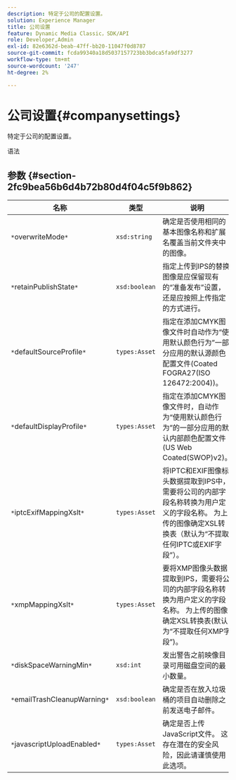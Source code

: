 ```yaml
---
description: 特定于公司的配置设置。
solution: Experience Manager
title: 公司设置
feature: Dynamic Media Classic，SDK/API
role: Developer,Admin
exl-id: 82e6362d-beab-47ff-bb20-11047f0d8787
source-git-commit: fcda99340a18d5037157723bb3bdca5fa9df3277
workflow-type: tm+mt
source-wordcount: '247'
ht-degree: 2%

---
```


# 公司设置{#companysettings}

特定于公司的配置设置。

语法

## 参数 {#section-2fc9bea56b6d4b72b80d4f04c5f9b862}

| 名称 | 类型 | 说明 |
|---|---|---|
| `*`overwriteMode`*` | `xsd:string` | 确定是否使用相同的基本图像名称和扩展名覆盖当前文件夹中的图像。 |
| `*`retainPublishState`*` | `xsd:boolean` | 指定上传到IPS的替换图像是应保留现有的“准备发布”设置，还是应按照上传指定的方式进行。 |
| `*`defaultSourceProfile`*` | `types:Asset` | 指定在添加CMYK图像文件时自动作为“使用默认颜色行为”一部分应用的默认源颜色配置文件(Coated FOGRA27(ISO 126472:2004))。 |
| `*`defaultDisplayProfile`*` | `types:Asset` | 指定在添加CMYK图像文件时，自动作为“使用默认颜色行为”的一部分应用的默认内部颜色配置文件(US Web Coated(SWOP)v2)。 |
| `*`iptcExifMappingXslt`*` | `types:Asset` | 将IPTC和EXIF图像标头数据提取到IPS中，需要将公司的内部字段名称转换为用户定义的字段名称。 为上传的图像确定XSL转换表（默认为“不提取任何IPTC或EXIF字段”）。 |
| `*`xmpMappingXslt`*` | `types:Asset` | 要将XMP图像头数据提取到IPS，需要将公司的内部字段名称转换为用户定义的字段名称。 为上传的图像确定XSL转换表(默认为“不提取任何XMP字段”)。 |
| `*`diskSpaceWarningMin`*` | `xsd:int` | 发出警告之前映像目录可用磁盘空间的最小数量。 |
| `*`emailTrashCleanupWarning`*` | `xsd:boolean` | 确定是否在放入垃圾桶的项目自动删除之前发送电子邮件。 |
| `*`javascriptUploadEnabled`*` | `types:Asset` | 确定是否上传JavaScript文件。 这存在潜在的安全风险，因此请谨慎使用此选项。 |
